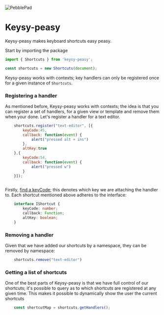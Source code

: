 ![PebblePad](https://www.pebblepad.co.uk/images/logo/logo.png)
# Keysy-peasy
Keysy-peasy makes keyboard shortcuts easy peasy.


Start by importing the package
```JavaScript
import { Shortcuts } from 'keysy-peasy';

const shortcuts = new Shortcuts(document);
```

Keysy-peasy works with contexts; key handlers can only be registered once for a given instance of `Shortcuts`.

### Registering a handler
As mentioned before, Keysy-peasy works with contexts; the idea is that you can register a set of handlers, for a given view or template and remove them when your done. Let's register a handler for a text editor.

```JavaScript
    shortcuts.register("text-editor", [{
        keyCode:45,
        callback: function(event) {
            alert("pressed alt + ins")
        },
        altKey:true
    },{
        keyCode:54,
        callback: function(event) {
            alert("pressed w")
        }
    }]);
    
```

Firstly, [find a keyCode](http://keycode.info/); this denotes which key we are attaching the handler to. Each shortcut mentioned above adheres to the interface:
```Typescript
    interface IShortcut {
        keyCode: number;
        callback: Function;
        altKey: boolean;
    }
```
### Removing a handler
Given that we have added our shortcuts by a namespace, they can be removed by namespace:
```JavaScript
    shortcuts.remove("text-editor")
```
### Getting a list of shortcuts
One of the best parts of Keysy-peasy is that we have full control of our shortcuts; it's possible to query as to which shortcuts are registered at any given time. This makes it possible to dynamically show the user the current shortcuts

```JavaScript
    const shortcutMap = shortcuts.getHandlers();
```
